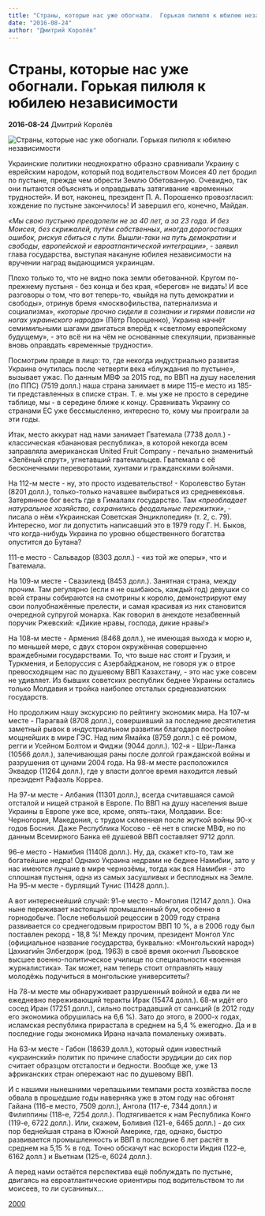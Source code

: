 ```yaml
---
title: "Страны, которые нас уже обогнали.  Горькая пилюля к юбилею независимости"
date: "2016-08-24"
author: "Дмитрий Королёв"
---
```


# Страны, которые нас уже обогнали.  Горькая пилюля к юбилею независимости

**2016-08-24** Дмитрий Королёв

![Страны, которые нас уже обогнали. Горькая пилюля к юбилею независимости](https://encrypted-tbn2.gstatic.com/images?q=tbn:ANd9GcQl_zZpPMKN8ZI9G4X2kjPFgnqmqc_AuZdmo4iGACg0oHOB1tWl)

Украинские политики неоднократно образно сравнивали Украину с еврейским народом, который под водительством Моисея 40 лет бродил по пустыне, прежде чем обрести Землю Обетованную. Очевидно, так они пытаются объяснять и оправдывать затягивание «временных трудностей». И вот, наконец, президент П. А. Порошенко провозгласил: хождение по пустыне закончилось! И завершил его, конечно, Майдан.

*«Мы свою пустыню преодолели не за 40 лет, а за 23 года. И без Моисея, без скрижалей, путём собственных, иногда дорогостоящих ошибок, рискуя сбиться с пути. Вышли-таки на путь демократии и свободы, европейской и евроатлантической интеграции»*, - заявил глава государства, выступая накануне юбилея независимости на вручении наград выдающимся украинцам.

Плохо только то, что не видно пока земли обетованной. Кругом по-прежнему пустыня - без конца и без края, «берегов» не видать! И все разговоры о том, что вот теперь-то, «выйдя на путь демократии и свободы», отринув бремя «москвофильства, патернализма и социализма», *«которые прочно сидели в сознании и гирями повисли на ногах украинского народа»* (Пётр Порошенко), Украина начнёт семимильными шагами двигаться вперёд к «светлому европейскому будущему», - это всё ни на чём не основанные спекуляции, призванные вновь оправдать «временные трудности».

Посмотрим правде в лицо: то, где некогда индустриально развитая Украина очутилась после четверти века «блуждания по пустыне», вызывает ужас. По данным МВФ за 2015 год, по ВВП на душу населения (по ППС) (7519 долл.) наша страна занимает в мире 115-е место из 185-ти представленных в списке стран. Т. е. мы уже не просто в середине таблице, мы - в середине ближе к концу. Сравнивать Украину со странами ЕС уже бессмысленно, интересно то, кому мы проиграли за эти годы.

Итак, место аккурат над нами занимает Гватемала (7738 долл.) - классическая «банановая республика», в которой некогда всем заправляла американская United Fruit Company - печально знаменитый «Зелёный спрут», угнетавший гватемальцев. Гватемала с её бесконечными переворотами, хунтами и гражданскими войнами.

На 112-м месте - ну, это просто издевательство! - Королевство Бутан (8201 долл.), только-только начавшее выбираться из средневековья. Затерянное бог весть где в Гималаях государство. Там *«преобладает натуральное хозяйство, сохранились феодальные пережитки»*, - писала о нём «Украинская Советская Энциклопедия» (т. 2, с. 79). Интересно, мог ли допустить написавший это в 1979 году Г. Н. Быков, что когда-нибудь Украина по уровню общественного богатства опустится до Бутана?

111-е место - Сальвадор (8303 долл.) - «из той же оперы», что и Гватемала.

На 109-м месте - Свазиленд (8453 долл.). Занятная страна, между прочим. Там регулярно (если я не ошибаюсь, каждый год) девушки со всей страны собираются на смотрины к королю, демонстрируют ему свои полуобнажённые прелести, и самая красивая из них становится очередной супругой монарха. Как говорил в анекдоте незабвенный поручик Ржевский: «Дикие нравы, господа, дикие нравы!»

На 108-м месте - Армения (8468 долл.), не имеющая выхода к морю и, по меньшей мере, с двух сторон окружённая совершенно враждебными государствами. То, что выше нас стоят и Грузия, и Туркмения, и Белоруссия с Азербайджаном, не говоря уж о втрое превосходящем нас по душевому ВВП Казахстану, - это нас уже совсем не удивляет. Из бывших советских республик беднее Украины остались только Молдавия и тройка наиболее отсталых среднеазиатских государств.

Но продолжим нашу экскурсию по рейтингу экономик мира. На 107-м месте - Парагвай (8708 долл.), совершивший за последние десятилетия заметный рывок в индустриальном развитии благодаря постройке мощнейших в мире ГЭС. Над ним Ямайка (8759 долл.) с её ромом, регги и Усейном Болтом и Фиджи (9044 долл.). 102-я - Шри-Ланка (10566 долл.), залечивающая раны после долгой гражданской войны и разрушения от цунами 2004 года. На 98-м месте расположился Эквадор (11264 долл.), где у власти долгое время находится левый президент Рафаэль Корреа.

На 97-м месте - Албания (11301 долл.), всегда считавшаяся самой отсталой и нищей страной в Европе. По ВВП на душу населения выше Украины в Европе уже все, кроме, опять-таки, Молдавии. Все: Черногория, Македония, с трудом склеенная после жуткой войны 90-х годов Босния. Даже Республика Косово - её нет в списке МВФ, но по данным Всемирного Банка её душевой ВВП составляет 9712 долл.

96-е место - Намибия (11408 долл.). Ну, да, скажет кто-то, там же богатейшие недра! Однако Украина недрами не беднее Намибии, зато у нас имеются лучшие в мире чернозёмы, тогда как вся Намибия - это сплошная пустыня, одна из самых засушливых и бесплодных на Земле. На 95-м месте - бурлящий Тунис (11428 долл.).

А вот интереснейший случай: 91-е место - Монголия (12147 долл.). Она ныне переживает настоящий промышленный бум, особенно в горнодобыче. После небольшой рецессии в 2009 году страна развивается со среднегодовым приростом ВВП 10 %, а в 2006 году был поставлен рекорд - 18,8 %! Между прочим, президент Монгол Улс (официальное название государства, буквально: «Монгольский народ») Цахиагийн Элбегдорж (род. 1963) в своё время окончил Львовское высшее военно-политическое училище по специальности «военная журналистика». Так может, нам теперь стоит отправлять нашу молодёжь подучиться в монгольские университеты?

На 78-м месте мы обнаруживает разрушенный войной и едва ли не ежедневно переживающий теракты Ирак (15474 долл.). 68-м идёт его сосед Иран (17251 долл.), сильно пострадавший от санкций (в 2012 году его экономика обрушилась на 6,6 %). Зато до этого, в 2000-х годах, исламская республика прирастала в среднем на 5,4 % ежегодно. Да и в последние годы экономика Ирана начала помаленьку оживать.

На 63-м месте - Габон (18639 долл.), который один известный «украинский» политик по причине слабости эрудиции до сих пор считает образцом отсталости и бедности. Вообще же, уже 13 африканских стран опережают нас по душевому ВВП.

И с нашими нынешними черепашьими темпами роста хозяйства после обвала в прошедшие годы наверняка уже в этом году нас обгонят Гайана (116-е место, 7509 долл.), Ангола (117-е, 7344 долл.) и Филиппины (118-е, 7254 долл.). Подтягивается к нам Республика Конго (119-е, 6722 долл.). Или, скажем, Боливия (121-е, 6465 долл.) - до сих пор беднейшая страна в Южной Америке, где, однако, быстро развивается промышленность и ВВП в последние 6 лет растёт в среднем на 5,15 % в год. Точно обскачут нас вскорости Индия (122-е, 6162 долл.) и Вьетнам (125-е, 6024 долл.).

А перед нами остаётся перспектива ещё поблуждать по пустыне, двигаясь на евроатлантические ориентиры под водительством то ли моисеев, то ли сусаниных...

[2000](http://www.2000.ua/blogi/avtorskie-kolonki_blogi/strany_-kotorye-nas-uzhe-obognali.htm)